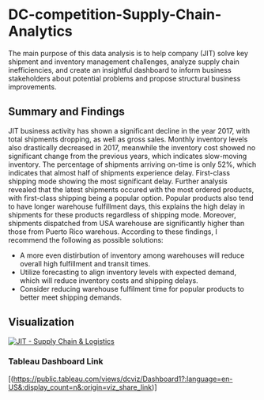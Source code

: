 # DC-competition-Supply-Chain-Analytics

The main purpose of this data analysis is to help company (JIT) solve key shipment and inventory management challenges, analyze supply chain inefficiencies, and create an insightful dashboard to inform business stakeholders about potential problems and propose structural business improvements. 

## Summary and Findings

JIT business activity has shown a significant decline in the year 2017, with total shipments dropping, as well as gross sales. Monthly inventory levels also drastically decreased in 2017, meanwhile the inventory cost showed no significant change from the previous years, which indicates slow-moving inventory. The percentage of shipments arriving on-time is only 52%, which indicates that almost half of shipments experience delay. First-class shipping mode showing the most significant delay. Further analysis revealed that the latest shipments occured with the most ordered products, with first-class shipping being a popular option. Popular products also tend to have longer warehouse fulfillment days, this explains the high delay in shipments for these products regardless of shipping mode. Moreover, shipments dispatched from USA warehouse are significantly higher than those from Puerto Rico warehous. According to these findings, I recommend the following as possible solutions:
- A more even distirbution of inventory among warehouses will reduce overall high fulfillment and transit times.
- Utilize forecasting to align inventory levels with expected demand, which will reduce inventory costs and shipping delays.
- Consider reducing warehouse fulfilment time for popular products to better meet shipping demands.

## Visualization

<div class='tableauPlaceholder' id='viz1691860372440' style='position: relative'><noscript><a href='#'><img alt='JIT - Supply Chain &amp; Logistics ' src='https:&#47;&#47;public.tableau.com&#47;static&#47;images&#47;dc&#47;dcviz&#47;Dashboard1&#47;1_rss.png' style='border: none' /></a></noscript><object class='tableauViz'  style='display:none;'><param name='host_url' value='https%3A%2F%2Fpublic.tableau.com%2F' /> <param name='embed_code_version' value='3' /> <param name='site_root' value='' /><param name='name' value='dcviz&#47;Dashboard1' /><param name='tabs' value='no' /><param name='toolbar' value='yes' /><param name='static_image' value='https:&#47;&#47;public.tableau.com&#47;static&#47;images&#47;dc&#47;dcviz&#47;Dashboard1&#47;1.png' /> <param name='animate_transition' value='yes' /><param name='display_static_image' value='yes' /><param name='display_spinner' value='yes' /><param name='display_overlay' value='yes' /><param name='display_count' value='yes' /><param name='language' value='en-US' /></object></div>                <script type='text/javascript'>                    var divElement = document.getElementById('viz1691860372440');                    var vizElement = divElement.getElementsByTagName('object')[0];                    if ( divElement.offsetWidth > 800 ) { vizElement.style.width='1000px';vizElement.style.height='827px';} else if ( divElement.offsetWidth > 500 ) { vizElement.style.width='1000px';vizElement.style.height='827px';} else { vizElement.style.width='100%';vizElement.style.height='2427px';}                     var scriptElement = document.createElement('script');                    scriptElement.src = 'https://public.tableau.com/javascripts/api/viz_v1.js';                    vizElement.parentNode.insertBefore(scriptElement, vizElement);                </script>

### Tableau Dashboard Link
[(https://public.tableau.com/views/dcviz/Dashboard1?:language=en-US&:display_count=n&:origin=viz_share_link)]
